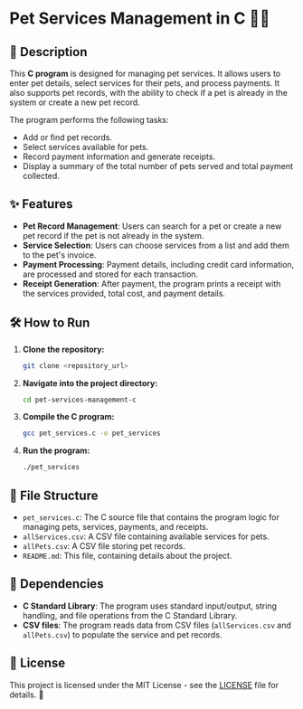 # Pet Services Management in C 🐶🐱

## 📌 Description

This **C program** is designed for managing pet services. It allows users to enter pet details, select services for their pets, and process payments. It also supports pet records, with the ability to check if a pet is already in the system or create a new pet record.

The program performs the following tasks:
- Add or find pet records.
- Select services available for pets.
- Record payment information and generate receipts.
- Display a summary of the total number of pets served and total payment collected.

## ✨ Features
- **Pet Record Management**: Users can search for a pet or create a new pet record if the pet is not already in the system.
- **Service Selection**: Users can choose services from a list and add them to the pet's invoice.
- **Payment Processing**: Payment details, including credit card information, are processed and stored for each transaction.
- **Receipt Generation**: After payment, the program prints a receipt with the services provided, total cost, and payment details.

## 🛠️ How to Run

1. **Clone the repository:**
    ```bash
    git clone <repository_url>
    ```

2. **Navigate into the project directory:**
    ```bash
    cd pet-services-management-c
    ```

3. **Compile the C program:**
    ```bash
    gcc pet_services.c -o pet_services
    ```

4. **Run the program:**
    ```bash
    ./pet_services
    ```

## 📂 File Structure

- `pet_services.c`: The C source file that contains the program logic for managing pets, services, payments, and receipts.
- `allServices.csv`: A CSV file containing available services for pets.
- `allPets.csv`: A CSV file storing pet records.
- `README.md`: This file, containing details about the project.

## 🔧 Dependencies

- **C Standard Library**: The program uses standard input/output, string handling, and file operations from the C Standard Library.
- **CSV files**: The program reads data from CSV files (`allServices.csv` and `allPets.csv`) to populate the service and pet records.

## 📜 License

This project is licensed under the MIT License - see the [LICENSE](LICENSE) file for details. 📝
